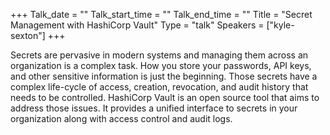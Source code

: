 +++
Talk_date = ""
Talk_start_time = ""
Talk_end_time = ""
Title = "Secret Management with HashiCorp Vault"
Type = "talk"
Speakers = ["kyle-sexton"]
+++

Secrets are pervasive in modern systems and managing them across an organization is a complex task. How you store your passwords, API keys, and other sensitive information is just the beginning. Those secrets have a complex life-cycle of access, creation, revocation, and audit history that needs to be controlled. HashiCorp Vault is an open source tool that aims to address those issues. It provides a unified interface to secrets in your organization along with access control and audit logs.
